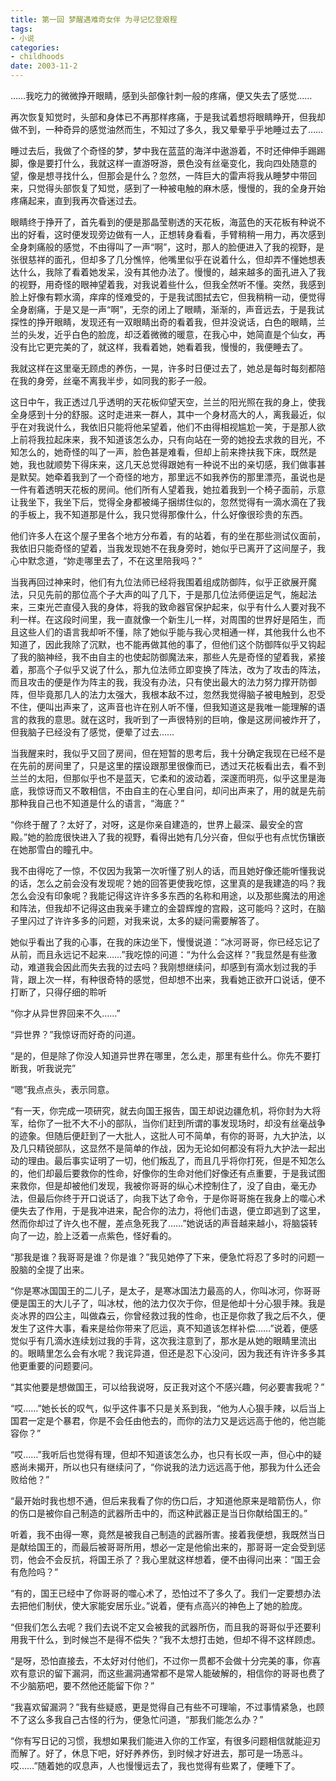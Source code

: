 ```yaml
---
title: 第一回 梦醒遇难奇女伴 为寻记忆登艰程
tags:
- 小说
categories:
- childhoods
date: 2003-11-2
---
```


……我吃力的微微挣开眼睛，感到头部像针刺一般的疼痛，便又失去了感觉……

再次恢复知觉时，头部和身体已不再那样疼痛，于是我试着想将眼睛睁开，但我却做不到，一种奇异的感觉油然而生，不知过了多久，我又晕晕乎乎地睡过去了……


睡过去后，我做了个奇怪的梦，梦中我在蓝蓝的海洋中遨游着，不时还伸伸手踢踢脚，像是要打什么，我就这样一直游呀游，景色没有丝毫变化，我向四处随意的望，像是想寻找什么，但那会是什么？忽然，一阵巨大的雷声将我从睡梦中带回来，只觉得头部恢复了知觉，感到了一种被电触的麻木感，慢慢的，我的全身开始疼痛起来，直到我再次昏迷过去。

眼睛终于挣开了，首先看到的便是那晶莹剔透的天花板，海蓝色的天花板有种说不出的好看，这时便发现旁边做有一人，正想转身看看，手臂稍稍一用力，再次感到全身刺痛般的感觉，不由得叫了一声“啊”，这时，那人的脸便进入了我的视野，是张很慈祥的面孔，但却多了几分憔悴，他嘴里似乎在说着什么，但却弄不懂她想表达什么，我除了看着她发呆，没有其他办法了。慢慢的，越来越多的面孔进入了我的视野，用奇怪的眼神望着我，对我说着些什么，但我全然听不懂。突然，我感到脸上好像有颗水滴，痒痒的怪难受的，于是我试图拭去它，但我稍稍一动，便觉得全身剧痛，于是又是一声“啊”，无奈的闭上了眼睛，渐渐的，声音远去，于是我试探性的挣开眼睛，发现还有一双眼睛出奇的看着我，但并没说话，白色的眼睛，兰兰的头发，近乎白色的脸庞，却泛着微微的暖意，在我心中，她简直是个仙女，再没有比它更完美的了，就这样，我看着她，她看着我，慢慢的，我便睡去了。

我就这样在这里毫无顾虑的养伤，一晃，许多时日便过去了，她总是每时每刻都陪在我的身旁，丝毫不离我半步，如同我的影子一般。


这日中午，我正透过几乎透明的天花板仰望天空，兰兰的阳光照在我的身上，使我全身感到十分的舒服。这时走进来一群人，其中一个身材高大的人，离我最近，似乎在对我说什么，我依旧只能将他呆望着，他们不由得相视尴尬一笑，于是那人欲上前将我拉起床来，我不知道该怎么办，只有向站在一旁的她投去求救的目光，不知怎么的，她奇怪的叫了一声，脸色甚是难看，但却上前来搀扶我下床，既然是她，我也就顺势下得床来，这几天总觉得跟她有一种说不出的亲切感，我们做事甚是默契。她牵着我到了一个奇怪的地方，那里远不如我养伤的那里漂亮，虽说也是一件有着透明天花板的房间。他们所有人望着我，她拉着我到一个椅子面前，示意让我坐下，我坐下后，觉得全身都被绳子捆绑住似的，忽然觉得有一滴水滴在了我的手板上，我不知道那是什么，我只觉得那像什么，什么好像很珍贵的东西。


他们许多人在这个屋子里各个地方分布着，有的站着，有的坐在那些测试仪面前，我依旧只能奇怪的望着，当我发现她不在我身旁时，她似乎已离开了这间屋子，我心中默念道，“妳走哪里去了，不在这里陪我吗？”

当我再回过神来时，他们有九位法师已经将我围着组成防御阵，似乎正欲展开魔法，只见先前的那位高个子大声的叫了几下，于是那几位法师便运足气，施起法来，三束光芒直侵入我的身体，将我的致命器官保护起来，似乎有什么人要对我不利一样。在这段时间里，我一直就像一个新生儿一样，对周围的世界好是陌生，而且这些人们的语言我却听不懂，除了她似乎能与我心灵相通一样，其他我什么也不知道了，因此我除了沉默，也不能再做其他的事了，但他们这个防御阵似乎又钩起了我的脑神经，我不由自主的也使起防御魔法来，那些人先是奇怪的望着我，紧接着，那高个子似乎又说了什么，那九位法师立即变换了阵法，改为了攻击的阵法，而且攻击的便是作为阵主的我，我没有办法，只有使出最大的法力努力撑开防御阵，但毕竟那几人的法力太强大，我根本敌不过，忽然我觉得脑子被电触到，忍受不住，便叫出声来了，这声音也许在别人听不懂，但我知道这是我唯一能理解的语言的救我的意思。就在这时，我听到了一声很特别的巨响，像是这房间被炸开了，但我脑子已经没有了感觉，便晕了过去……

当我醒来时，我似乎又回了房间，但在短暂的思考后，我十分确定我现在已经不是在先前的房间里了，只是这里的摆设跟那里很像而已，透过天花板看出去，看不到兰兰的太阳，但那似乎也不是蓝天，它柔和的波动着，深邃而明亮，似乎这里是海底，我惊讶而又不敢相信，不由自主的在心里自问，却问出声来了，用的就是先前那种我自己也不知道是什么的语言，“海底？”

“你终于醒了？太好了，对呀，这是你亲自建造的，世界上最深、最安全的宫殿。”她的脸庞很快进入了我的视野，看得出她有几分兴奋，但似乎也有点忧伤镶嵌在她那雪白的瞳孔中。

我不由得吃了一惊，不仅因为我第一次听懂了别人的话，而且她好像还能听懂我说的话，怎么之前会没有发现呢？她的回答更使我吃惊，这里真的是我建造的吗？我怎么会没有印象呢？我能记得这许许多多东西的名称和用途，以及那些魔法的用途和阵法，但我却不记得这由我亲手建立的金碧辉煌的宫殿，这可能吗？这时，在脑子里闪过了许许多多的问题，对我来说，太多的疑问需要解答了。

她似乎看出了我的心事，在我的床边坐下，慢慢说道：“冰河哥哥，你已经忘记了从前，而且永远记不起来……”我吃惊的问道：“为什么会这样？”我显然是有些激动，难道我会因此而失去我的过去吗？我刚想继续问，却感到有滴水划过我的手背，跟上次一样，有种很奇特的感觉，但却想不出来，我看她正欲开口说话，便不打断了，只得仔细的聆听

“你才从异世界回来不久……”

“异世界？”我惊讶而好奇的问道。

“是的，但是除了你没人知道异世界在哪里，怎么走，那里有些什么。你先不要打断我，听我说完”


“嗯”我点点头，表示同意。

“有一天，你完成一项研究，就去向国王报告，国王却说边疆危机，将你封为大将军，给你了一批不大不小的部队，当你们赶到所谓的事发现场时，却没有丝毫战争的迹象。但随后便赶到了一大批人，这批人可不简单，有你的哥哥，九大护法，以及几只精锐部队，这显然不是简单的作战，因为无论如何都没有将九大护法一起出动的理由。最后事实证明了一切，他们叛乱了，而且几乎将你打死，但是不知怎么的，他们却最后要救你的性命，好像你的生命对他们好像还有点重要，于是我试图来救你，但是却被他们发现，我被你哥哥的纵心术控制住了，没了自由，毫无办法，但最后你终于开口说话了，向我下达了命令，于是你哥哥施在我身上的噬心术便失去了作用，于是我冲进来，配合你的法力，将他们击退，便立即逃到了这里，然而你却过了许久也不醒，差点急死我了……”她说话的声音越来越小，将脑袋转向了一边，脸上泛着一点紫色，怪好看的。

“那我是谁？我哥哥是谁？你是谁？”我见她停了下来，便急忙将忍了多时的问题一股脑的全提了出来。


“你是寒冰国国王的二儿子，是太子，是寒冰国法力最高的人，你叫冰河，你哥哥便是国王的大儿子了，叫冰杖，他的法力仅次于你，但是他却十分心狠手辣。我是炎冰界的四公主，叫做森云，你曾经救过我的性命，也正是你救了我之后不久，便发生了这件大事，看来是给你带来了厄运，真不知道该怎样补偿……”说着，便感觉似乎有几滴水连续划过我的手背，这次我注意到了，那水是从她的眼睛里流出的。眼睛里怎么会有水呢？我诧异道，但还是忍下心没问，因为我还有许许多多其他更重要的问题要问。

“其实他要是想做国王，可以给我说呀，反正我对这个不感兴趣，何必要害我呢？”

“哎……”她长长的叹气，似乎这件事不只是关系到我，“他为人心狠手辣，以后当上国君一定是个暴君，你是不会任由他去的，而你的法力又是远远高于他的，他岂能容你？”

“哎……”我听后也觉得有理，但却不知道该怎么办，也只有长叹一声，但心中的疑惑尚未揭开，所以也只有继续问了，“你说我的法力远远高于他，那我为什么还会败给他？”

“最开始时我也想不通，但后来我看了你的伤口后，才知道他原来是暗箭伤人，你的伤口是被你自己制造的武器所击中的，而这种武器正是当日你献给国王的。”


听着，我不由得一寒，竟然是被我自己制造的武器所害。接着我便想，我既然当日是献给国王的，而最后被哥哥所用，想必一定是他偷出来的，那哥哥一定会受到惩罚，他会不会反抗，将国王杀了？我心里就这样想着，便不由得问出来：“国王会有危险吗？”


“有的，国王已经中了你哥哥的噬心术了，恐怕过不了多久了。我们一定要想办法去把他们制伏，使大家能安居乐业。”说着，便有点高兴的神色上了她的脸庞。


“但我们怎么去呢？我们去说不定又会被我的武器所伤，而且我的哥哥似乎还要利用我干什么，到时候岂不是得不偿失？”我不太想打击她，但却不得不这样顾虑。


“是呀，恐怕直接去，不太好对付他们，不过你一贯都不会做十分完美的事，你喜欢有意识的留下漏洞，而这些漏洞通常都不是常人能破解的，相信你的哥哥也费了不少脑筋吧，要不然他还能留下你？”

“我喜欢留漏洞？”我有些疑惑，更是觉得自己有些不可理喻，不过事情紧急，也顾不了这么多我自己古怪的行为，便急忙问道，“那我们能怎么办？”


“你有写日记的习惯，我想如果我们能进入你的工作室，有很多问题相信就能迎刃而解了。好了，休息下吧，好好养养伤，到时候才好进去，那可是一场恶斗。哎……”随着她的叹息声，人也慢慢远去了，我也觉得有些累了，便睡下了。



